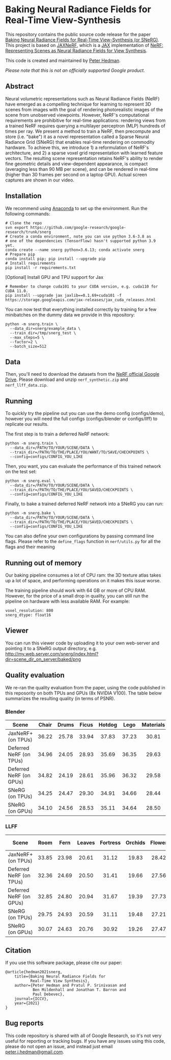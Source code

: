 # Baking Neural Radiance Fields for Real-Time View-Synthesis

This repository contains the public source code release for the paper
[Baking Neural Radiance Fields for Real-Time View-Synthesis (or SNeRG)](http://nerf.live).
This project is based on
[JAXNeRF](https://github.com/google-research/google-research/tree/master/jaxnerf),
which is a [JAX](https://github.com/jax-ml/jax) implementation of
[NeRF: Representing Scenes as Neural Radiance Fields for View Synthesis](http://www.matthewtancik.com/nerf).

This code is created and maintained by [Peter Hedman](https://phogzone.com).

*Please note that this is not an officially supported Google product.*

## Abstract

Neural volumetric representations such as Neural Radiance Fields (NeRF) have
emerged as a compelling technique for learning to represent 3D scenes from
images with the goal of rendering photorealistic images of the scene from
unobserved viewpoints. However, NeRF's computational requirements are
prohibitive for real-time applications: rendering views from a trained NeRF
requires querying a multilayer perceptron (MLP) hundreds of times per ray. We
present a method to train a NeRF, then precompute and store (i.e. "bake") it as
a novel representation called a Sparse Neural Radiance Grid (SNeRG) that enables
real-time rendering on commodity hardware. To achieve this, we introduce 1) a
reformulation of NeRF's architecture, and 2) a sparse voxel grid representation
with learned feature vectors. The resulting scene representation retains NeRF's
ability to render fine geometric details and view-dependent appearance, is
compact (averaging less than 90 MB per scene), and can be rendered in real-time
(higher than 30 frames per second on a laptop GPU). Actual screen captures are
shown in our video.

## Installation
We recommend using [Anaconda](https://www.anaconda.com/products/individual) to set
up the environment. Run the following commands:

```
# Clone the repo
svn export https://github.com/google-research/google-research/trunk/snerg
# Create a conda environment, note you can use python 3.6-3.8 as
# one of the dependencies (TensorFlow) hasn't supported python 3.9 yet.
conda create --name snerg python=3.6.13; conda activate snerg
# Prepare pip
conda install pip; pip install --upgrade pip
# Install requirements
pip install -r requirements.txt
```

[Optional] Install GPU and TPU support for Jax
```
# Remember to change cuda101 to your CUDA version, e.g. cuda110 for CUDA 11.0.
pip install --upgrade jax jaxlib==0.1.69+cuda101 -f https://storage.googleapis.com/jax-releases/jax_cuda_releases.html
```

You can now test that everything installed correctly by training for a few
minibatches on the dummy data we provide in this repository:

```
python -m snerg.train \
  --data_dir=snerg/example_data \
  --train_dir=/tmp/snerg_test \
  --max_steps=5 \
  --factor=2 \
  --batch_size=512
```

## Data

Then, you'll need to download the datasets
from the [NeRF official Google Drive](https://drive.google.com/drive/folders/128yBriW1IG_3NJ5Rp7APSTZsJqdJdfc1).
Please download and unzip `nerf_synthetic.zip` and `nerf_llff_data.zip`.


## Running

To quickly try the pipeline out you can use the demo config (configs/demo),
however you will need the full configs (configs/blender or configs/llff) to
replicate our results.

The first step is to train a deferred NeRF network:

```
python -m snerg.train \
  --data_dir=/PATH/TO/YOUR/SCENE/DATA \
  --train_dir=/PATH/TO/THE/PLACE/YOU/WANT/TO/SAVE/CHECKPOINTS \
  --config=configs/CONFIG_YOU_LIKE
```

Then, you want, you can evaluate the performance of this trained network on
the test set:

```
python -m snerg.eval \
  --data_dir=/PATH/TO/YOUR/SCENE/DATA \
  --train_dir=/PATH/TO/THE/PLACE/YOU/SAVED/CHECKPOINTS \
  --config=configs/CONFIG_YOU_LIKE
```

Finally, to bake a trained deferred NeRF network into a SNeRG you can run:

```
python -m snerg.bake \
  --data_dir=/PATH/TO/YOUR/SCENE/DATA \
  --train_dir=/PATH/TO/THE/PLACE/YOU/SAVED/CHECKPOINTS \
  --config=configs/CONFIG_YOU_LIKE
```

You can also define your own configurations by passing command line flags.
Please refer to the `define_flags` function in `nerf/utils.py` for all the flags
and their meaning

## Running out of memory

Our baking pipeline consumes a lot of CPU ram: the 3D texture atlas takes
up a lot of space, and performing operations on it makes this issue worse.

The training pipeline should work with 64 GB or more of CPU RAM. However, for
the price of a small drop in quality, you can still run the pipeline on hardware
with less available RAM. For example:
```
voxel_resolution: 800
snerg_dtype: float16
```

## Viewer

You can run this viewer code by uploading it to your own web-server and pointing
it to a SNeRG output directory, e.g.
http://my.web.server.com/snerg/index.html?dir=scene_dir_on_server/baked/png

## Quality evaluation

We re-ran the quality evaluation from the paper, using the code published in
this reposority on both TPUs and GPUs (8x NVIDIA V100). The table below
summarizes the resulting quality (in terms of PSNR).



### Blender

| Scene                   |   Chair   |   Drums   |   Ficus   |   Hotdog  |    Lego   | Materials |    Mic    |    Ship   |    Mean   |
|-------------------------|:---------:|:---------:|:---------:|:---------:|:---------:|:---------:|:---------:|:---------:|:---------:|
| JaxNeRF+ (on TPUs)      |   36.22   |   25.78   |   33.94   |   37.83   |   37.23   |   30.81   |   37.65   |   31.59   |   33.89   |
| Deferred NeRF (on TPUs) |   34.96   |   24.05   |   28.93   |   35.69   |   36.35   |   29.63   |   34.02   |   30.54   |   31.77   |
| Deferred NeRF (on GPUs) |   34.82   |   24.19   |   28.61   |   35.96   |   36.32   |   29.58   |   34.11   |   30.51   |   31.76   |
| SNeRG  (on TPUs)        |   34.25   |   24.47   |   29.30   |   34.91   |   34.66   |   28.44   |   32.79   |   29.19   |   31.00   |
| SNeRG  (on GPUs)        |   34.10   |   24.56   |   28.53   |   35.11   |   34.64   |   28.50   |   32.50   |   28.90   |   30.85   |



### LLFF

| Scene                   |    Room    |    Fern   |   Leaves   |  Fortress |  Orchids  |   Flower  |   T-Rex   |   Horns   |    Mean   |
|-------------------------|:----------:|:---------:|:----------:|:---------:|:---------:|:---------:|:---------:|:---------:|:---------:|
| JaxNeRF+ (on TPUs)      |   33.85    |   23.98   |   20.61    |   31.12   |   19.83   |   28.42   |   27.31   |   29.07   |   26.77   |
| Deferred NeRF (on TPUs) |   32.36    |   24.69   |   20.50    |   31.41   |   19.66   |   27.56   |   27.92   |   28.44   |   26.57   |
| Deferred NeRF (on GPUs) |   32.85    |   24.80   |   20.94    |   31.67   |   19.39   |   27.73   |   28.17   |   28.43   |   26.75   |
| SNeRG  (on TPUs)        |   29.75    |   24.93   |   20.59    |   31.11   |   19.48   |   27.21   |   26.49   |   27.09   |   25.83   |
| SNeRG  (on GPUs)        |   30.07    |   24.63   |   20.76    |   30.92   |   19.26   |   27.47   |   26.72   |   27.09   |   25.87   |



## Citation

If you use this software package, please cite our paper:

```
@article{hedman2021snerg,
    title={Baking Neural Radiance Fields for
           Real-Time View Synthesis},
    author={Peter Hedman and Pratul P. Srinivasan and
            Ben Mildenhall and Jonathan T. Barron and
            Paul Debevec},
    journal={ICCV},
    year={2021}
}
```

## Bug reports

This code repository is shared with all of Google Research, so it's not very
useful for reporting or tracking bugs. If you have any issues using this code,
please do not open an issue, and instead just email peter.j.hedman@gmail.com.




